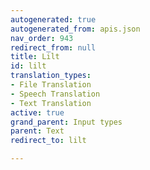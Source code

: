 ```yaml
---
autogenerated: true
autogenerated_from: apis.json
nav_order: 943
redirect_from: null
title: Lilt
id: lilt
translation_types:
- File Translation
- Speech Translation
- Text Translation
active: true
grand_parent: Input types
parent: Text
redirect_to: lilt

---
```


